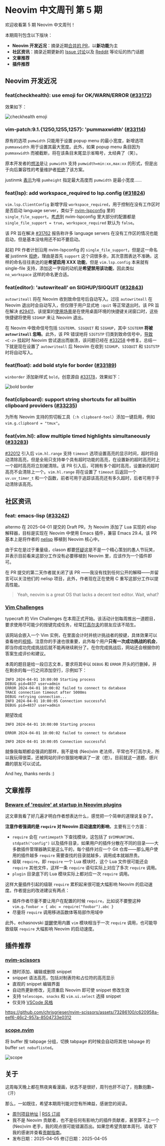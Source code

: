 # Neovim 中文周刊 第 5 期

欢迎收看第 5 期 Neovim 中文周刊！

本期周刊包含以下版块：

* **Neovim 开发近况**：摘录近期[合并的 PR](https://github.com/neovim/neovim/pulls?q=is%3Apr+is%3Amerged)，以**新功能**为主
* **社区资讯**：摘录近期更新的 [Issue 讨论](https://github.com/neovim/neovim/issues?q=sort%3Aupdated-desc%20is%3Aissue%20is%3Aopen%20type%3AEnhancement)以及 [Reddit](https://www.reddit.com/r/neovim/) 等论坛的热门话题
* **文章推荐**
* **插件推荐**

## Neovim 开发近况

### feat(checkhealth): use emoji for OK/WARN/ERROR ([#33172](https://github.com/neovim/neovim/pull/33172))

效果如下：

![checkhealth emoji](https://github.com/user-attachments/assets/f20766dd-ada9-4ef4-b2a7-b01a4b055fca)

### vim-patch:9.1.{1250,1255,1257}: 'pummaxwidth' ([#33114](https://github.com/neovim/neovim/pull/33114))

原有的选项 `pumwidth` 只能用于设置 popup menu 的最小宽度，新增选项 `pummaxwidth` 用于设置其最大宽度。此外，如果 popup menu 条目因为 `pummaxwidth` 而被截断，将在该条目末尾显示省略号，太经典了（笑）。

原本开发者的[想法](https://github.com/vim/vim/pull/16943#issuecomment-2743292466)是让 `pumwidth` 支持 `pumwidth=min:xx,max:xx` 的形式，但是出于向后兼容性的考量维护者[拒绝](https://github.com/vim/vim/pull/16943#issuecomment-2745314178)了该方案。

justinmk [表示](https://github.com/vim/vim/pull/16943#issuecomment-2761027807)为啥 `pumheight` 指定最大高度而 `pumwidth` 是最小宽度……

### feat(lsp): add workspace_required to lsp.config ([#31824](https://github.com/neovim/neovim/pull/31824))

`vim.lsp.ClientConfig` 新增字段 `workspace_required`，用于控制在没有工作区时是否启动 language server，类似于 [nvim-lspconfig](https://github.com/neovim/nvim-lspconfig) 里的 `single_file_support`。[考虑](https://github.com/neovim/neovim/issues/31762#issuecomment-2567140918)到 nvim-lspconfig 里大部分的配置都是 `single_file_support = true`，`workspace_required` 默认为 `false`。

该 PR 旨在解决 [#31762](https://github.com/neovim/neovim/issues/31762) 报告称许多 language servers 在没有工作区的情况也能启动，但是基本没啥用还不如不要启动。

起初 PR 作者计划沿用 nvim-lspconfig 的 `single_file_support`，但是这一命名被 justinmk [拒绝](https://github.com/neovim/neovim/pull/31824#pullrequestreview-2526936233)，理由是首先 `support` 这个词很多余，其次意图表达不准确，这样的命名往往表达的是**希望启用 XXX 功能**，但是 `vim.lsp.config` 本来就有 single-file 支持，添加这一字段的动机是**希望禁用该功能**，因此类似 `no_workspace` 这样的命名更合适。

### feat(editor): 'autowriteall' on SIGHUP/SIGQUIT ([#32843](https://github.com/neovim/neovim/pull/32843))

`autowriteall` 将在 Neovim 收到致命信号后自动写入。过往 `autowriteall` 在 Neovim 退出时会自动写入，但仅限于用户显式地 `:quit` 等正常退出时。该 PR 旨在解决 [#29411](https://github.com/neovim/neovim/issues/29411)，该提案的[使用场景](https://github.com/neovim/neovim/issues/29411#issuecomment-2178311194)是在使用桌面环境的快捷键关闭窗口时，这些快捷键将使用 `SIGHUP` 来让 Neovim 退出。

在 Neovim 中致命信号包括 `SIGTERM`、`SIGQUIT` 和 `SIGHUP`，其中 `SIGTERM` **将被 `autowriteall` 忽略**。此外，该 PR 错误地将 `SIGTSTP` 归类到致命信号中，[导致](https://github.com/neovim/neovim/issues/33254) `<C-z>` 挂起时 Neovim 尝试退出而崩溃，该问题已经在 [#33258](https://github.com/neovim/neovim/pull/33258) 中修复。总结一下就是现在设置了 `autowriteall` 后 Neovim 在收到 `SIGHUP`、`SIGQUIT` 和 `SIGTSTP` 时将自动写入。

### feat(float): add bold style for border ([#33189](https://github.com/neovim/neovim/pull/33189))

`winborder` 添加新样式 `bold`，创意源自 [#33178](https://github.com/neovim/neovim/issues/33178)，效果如下：

![bold border](https://github.com/user-attachments/assets/d1059326-0068-406c-8806-f1052d9060ca)

### feat(clipboard): support string shortcuts for all builtin clipboard providers ([#33235](https://github.com/neovim/neovim/pull/33235))

为所有 Neovim 支持的剪切板工具（`:h clipboard-tool`）添加一键启用，例如 `vim.g.clipboard = "tmux"`。

### feat(vim.hl): allow multiple timed highlights simultaneously ([#33283](https://github.com/neovim/neovim/pull/33283))

[#32012](https://github.com/neovim/neovim/pull/32012) 引入后 `vim.hl.range` 支持 `timeout` 选项设置高亮的显示时间，超时将自动清除高亮，但是全局只支持单个具有超时功能的高亮，在设置新的超时高亮时上一个超时高亮将立刻被清除。该 PR 引入后，可拥有多个超时高亮，设置新的超时高亮不会清除上一个。`vim.hl.range` 将在设置了 `timeout` 后返回一个 `uv.uv_timer_t` 和一个函数，前者可用于追踪该高亮还有多久超时，后者可用于手动清除该高亮。

## 社区资讯

### feat: emacs-lisp ([#33242](https://github.com/neovim/neovim/pull/33242))

altermo 在 2025-04-01 提交的 Draft PR，为 Neovim 添加了 Lua 实现的 elisp 解释器，目标是实现在 Neovim 中使用 Emacs 插件，兼容 Emacs 29.4。该 PR 基本上是将作者的 [nelisp](https://github.com/altermo/nelisp/tree/lua) 移植到 Neovim 核心中。

由于实在是过于重量级，clason 都要[怀疑](https://github.com/neovim/neovim/pull/33242#issuecomment-2769273563)这是不是一个精心策划的愚人节玩笑，并表示目前看来这部分工作没有必要移植到 Neovim 里，应该作为一个插件即可。

在 PR 提交的第二天作者就关闭了该 PR ——我没有找到任何公开的解释——并留言可以关注他们的 nelisp 项目，此外，作者现在正在使用 C 重写这部分工作以提高性能。

> Yeah, neovim is a great OS that lacks a decent text editor. Wait, what?

### [Vim Challenges](https://typecraft.dev/vim/challenges)

typecraft 的 Vim Challenges 在本周正式开始。该活动计划每周推出一道题目，要求使用尽可能少的按键完成任务，经常[打高尔夫](https://www.vimgolf.com/)的朋友应该不陌生。

该网站会嵌入一个 Vim 实例，在里面会计时并统计挑战者的按键，具体效果可以查看他的[视频](https://www.youtube.com/watch?v=EI1I3Y2MaHk)。注意你的手速也很重要，此外每个用户**只有一次成功挑战的机会**，即当你成功完成挑战后就不能再继续刷分了。在你完成挑战后，网站还会根据你的答案生成评价和建议。

本周的题目是给一段日志文本，要求将其中以 `DEBUG` 和 `ERROR` 开头的行删掉，并在剩余的每一行之间添加空行，示例如下：

```log
INFO 2024-04-01 10:00:00 Starting process
DEBUG pid=4837 user=admin
ERROR 2024-04-01 10:00:02 failed to connect to database
TRACE connection timeout after 5000ms
DEBUG retrying connection...
INFO 2024-04-01 10:00:05 Connection successful
DEBUG pid=4837 user=admin
```

期望改成

```log
INFO 2024-04-01 10:00:00 Starting process

ERROR 2024-04-01 10:00:02 failed to connect to database

INFO 2024-04-01 10:00:05 Connection successful
```

就像我每期都会强调的那样，我不是啥 (Neo)vim 老法师，平常也不打高尔夫，所以我玩得很菜，还被网站的评价狠狠地嘲讽了一波（悲）。目前就这一道题，感兴趣的朋友可以试试。

And hey, thanks nerds :)

## 文章推荐

### [Beware of 'require' at startup in Neovim plugins](https://hiphish.github.io/blog/2025/03/24/beware-of-implicit-require-in-neovim-plugins/)

这文章我看了好几遍才明白作者想表达什么，感觉把一个简单的道理说复杂了。

**注意作者强调的是 `require` 对 Neovim 启动速度的影响**，主要有三个方面：

* `require` 会在 `runtimepath` 下查找模块，这包括了 `$VIMRUNTIME`、`stdpath("config")` 以及插件目录，如果用户的插件分散在不同的目录——大多数插件管理器确实是这么干的，每个插件对应一个 Git 仓库——那么用户使用的插件越多 `require` 需要查找的目录就越多，调用成本就越昂贵。
* 级联 `require`，即 `require` 一个 Lua 模块时，这个 Lua 文件很可能还会 `require` 其他文件，这样一条 `require` 语句实际上对应了多次 `require` 调用。
* `plugin` 目录底下的 Lua 模块实际上都对应一次 `require` 调用。

这样大量插件引起的级联 `require` 累积起来很可能大幅影响 Neovim 的启动速度。作者提出的改进建议有两点：

* 插件作者尽量不要让用户在配置的时候 `require`，比如说不要整这种 `vim.g.foobar = { abc = require("foobar").abc }`
* 尽量将 `require` 调用移进函数体等局部作用域中

此外，echasnovski [提醒](https://www.reddit.com/r/neovim/comments/1jjep9e/comment/mjmom6d/)使用内置 `vim` 模块相当于一次 `require` 调用，也可能导致级联 `require` 大幅影响 Neovim 的启动速度。

## 插件推荐

### [nvim-scissors](https://github.com/chrisgrieser/nvim-scissors)

* 随时添加、编辑或删除 snippet
* snippet 语法高亮，包括对制表符和占位符的高亮显示
* 直观的 snippet 编辑界面
* 自动热更新修改，无须重启 Neovim 即可使 snippet 修改生效
* 支持 `telescope`、`snacks` 和 `vim.ui.select` 选择 snippet
* 仅支持 [VSCode 风格](https://code.visualstudio.com/docs/editor/userdefinedsnippets#_create-your-own-snippets)

https://github.com/chrisgrieser/nvim-scissors/assets/73286100/c620958a-eef6-46c2-957a-8504733e0312

### [scope.nvim](https://github.com/tiagovla/scope.nvim)

将 buffer 按 tabpage 分组，切换 tabpage 的时候会自动将其他 tabpage 的 buffer `set nobuflisted`。

![scope](https://user-images.githubusercontent.com/30515389/156297097-08208d0f-9715-4fc4-8aa0-f5980c21173d.gif)

## 关于

这周每天晚上都在熬夜爽看漫画，状态不是很好，周刊也肝不动了，抱歉抱歉~（汗）

那么，一如既往，希望本期周刊能对您有所裨益，感谢您的阅读。

* [周刊项目地址](https://github.com/v1nh1shungry/nvim-weekly-cn) | [RSS 订阅](https://github.com/v1nh1shungry/nvim-weekly-cn/releases.atom)
* 我不是 Neovim 贡献者，也不是任何有影响力的插件贡献者，甚至算不上一个 (Neo)vim 老手，我的观点很可能错漏百出。如果您希望贡献本周刊，请收下我的感谢并查看[贡献指南](https://github.com/v1nh1shungry/nvim-weekly-cn/blob/main/README.md#贡献指南)。
* 发布日期：2025-04-05
  修订日期：2025-04-05
